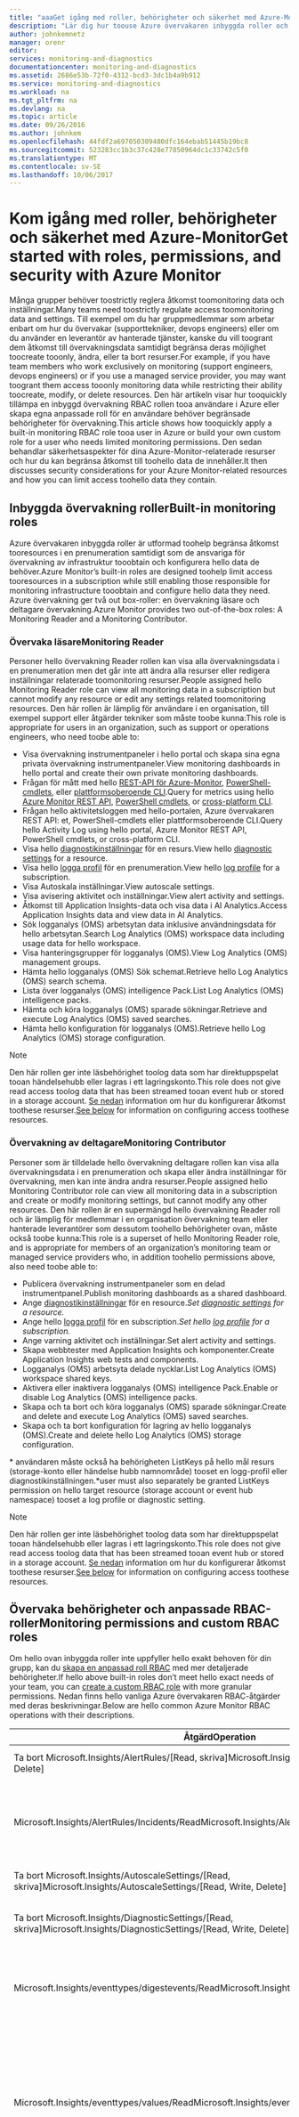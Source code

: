 ```yaml
---
title: "aaaGet igång med roller, behörigheter och säkerhet med Azure-Monitor | Microsoft Docs"
description: "Lär dig hur toouse Azure övervakaren inbyggda roller och behörigheter toorestrict åt toomonitoring resurser."
author: johnkemnetz
manager: orenr
editor: 
services: monitoring-and-diagnostics
documentationcenter: monitoring-and-diagnostics
ms.assetid: 2686e53b-72f0-4312-bcd3-3dc1b4a9b912
ms.service: monitoring-and-diagnostics
ms.workload: na
ms.tgt_pltfrm: na
ms.devlang: na
ms.topic: article
ms.date: 09/26/2016
ms.author: johnkem
ms.openlocfilehash: 44fdf2a697050309480dfc164ebab51445b19bc8
ms.sourcegitcommit: 523283cc1b3c37c428e77850964dc1c33742c5f0
ms.translationtype: MT
ms.contentlocale: sv-SE
ms.lasthandoff: 10/06/2017
---
```

# <a name="get-started-with-roles-permissions-and-security-with-azure-monitor"></a><span data-ttu-id="c9602-103">Kom igång med roller, behörigheter och säkerhet med Azure-Monitor</span><span class="sxs-lookup"><span data-stu-id="c9602-103">Get started with roles, permissions, and security with Azure Monitor</span></span>
<span data-ttu-id="c9602-104">Många grupper behöver toostrictly reglera åtkomst toomonitoring data och inställningar.</span><span class="sxs-lookup"><span data-stu-id="c9602-104">Many teams need toostrictly regulate access toomonitoring data and settings.</span></span> <span data-ttu-id="c9602-105">Till exempel om du har gruppmedlemmar som arbetar enbart om hur du övervakar (supporttekniker, devops engineers) eller om du använder en leverantör av hanterade tjänster, kanske du vill toogrant dem åtkomst till övervakningsdata samtidigt begränsa deras möjlighet toocreate tooonly, ändra, eller ta bort resurser.</span><span class="sxs-lookup"><span data-stu-id="c9602-105">For example, if you have team members who work exclusively on monitoring (support engineers, devops engineers) or if you use a managed service provider, you may want toogrant them access tooonly monitoring data while restricting their ability toocreate, modify, or delete resources.</span></span> <span data-ttu-id="c9602-106">Den här artikeln visar hur tooquickly tillämpa en inbyggd övervakning RBAC rollen tooa användare i Azure eller skapa egna anpassade roll för en användare behöver begränsade behörigheter för övervakning.</span><span class="sxs-lookup"><span data-stu-id="c9602-106">This article shows how tooquickly apply a built-in monitoring RBAC role tooa user in Azure or build your own custom role for a user who needs limited monitoring permissions.</span></span> <span data-ttu-id="c9602-107">Den sedan behandlar säkerhetsaspekter för dina Azure-Monitor-relaterade resurser och hur du kan begränsa åtkomst till toohello data de innehåller.</span><span class="sxs-lookup"><span data-stu-id="c9602-107">It then discusses security considerations for your Azure Monitor-related resources and how you can limit access toohello data they contain.</span></span>

## <a name="built-in-monitoring-roles"></a><span data-ttu-id="c9602-108">Inbyggda övervakning roller</span><span class="sxs-lookup"><span data-stu-id="c9602-108">Built-in monitoring roles</span></span>
<span data-ttu-id="c9602-109">Azure övervakaren inbyggda roller är utformad toohelp begränsa åtkomst tooresources i en prenumeration samtidigt som de ansvariga för övervakning av infrastruktur tooobtain och konfigurera hello data de behöver.</span><span class="sxs-lookup"><span data-stu-id="c9602-109">Azure Monitor’s built-in roles are designed toohelp limit access tooresources in a subscription while still enabling those responsible for monitoring infrastructure tooobtain and configure hello data they need.</span></span> <span data-ttu-id="c9602-110">Azure övervakning ger två out box-roller: en övervakning läsare och deltagare övervakning.</span><span class="sxs-lookup"><span data-stu-id="c9602-110">Azure Monitor provides two out-of-the-box roles: A Monitoring Reader and a Monitoring Contributor.</span></span>

### <a name="monitoring-reader"></a><span data-ttu-id="c9602-111">Övervaka läsare</span><span class="sxs-lookup"><span data-stu-id="c9602-111">Monitoring Reader</span></span>
<span data-ttu-id="c9602-112">Personer hello övervakning Reader rollen kan visa alla övervakningsdata i en prenumeration men det går inte att ändra alla resurser eller redigera inställningar relaterade toomonitoring resurser.</span><span class="sxs-lookup"><span data-stu-id="c9602-112">People assigned hello Monitoring Reader role can view all monitoring data in a subscription but cannot modify any resource or edit any settings related toomonitoring resources.</span></span> <span data-ttu-id="c9602-113">Den här rollen är lämplig för användare i en organisation, till exempel support eller åtgärder tekniker som måste toobe kunna:</span><span class="sxs-lookup"><span data-stu-id="c9602-113">This role is appropriate for users in an organization, such as support or operations engineers, who need toobe able to:</span></span>

* <span data-ttu-id="c9602-114">Visa övervakning instrumentpaneler i hello portal och skapa sina egna privata övervakning instrumentpaneler.</span><span class="sxs-lookup"><span data-stu-id="c9602-114">View monitoring dashboards in hello portal and create their own private monitoring dashboards.</span></span>
* <span data-ttu-id="c9602-115">Frågan för mått med hello [REST-API för Azure-Monitor](https://msdn.microsoft.com/library/azure/dn931930.aspx), [PowerShell-cmdlets](insights-powershell-samples.md), eller [plattformsoberoende CLI](insights-cli-samples.md).</span><span class="sxs-lookup"><span data-stu-id="c9602-115">Query for metrics using hello [Azure Monitor REST API](https://msdn.microsoft.com/library/azure/dn931930.aspx), [PowerShell cmdlets](insights-powershell-samples.md), or [cross-platform CLI](insights-cli-samples.md).</span></span>
* <span data-ttu-id="c9602-116">Frågan hello aktivitetsloggen med hello-portalen, Azure övervakaren REST API: et, PowerShell-cmdlets eller plattformsoberoende CLI.</span><span class="sxs-lookup"><span data-stu-id="c9602-116">Query hello Activity Log using hello portal, Azure Monitor REST API, PowerShell cmdlets, or cross-platform CLI.</span></span>
* <span data-ttu-id="c9602-117">Visa hello [diagnostikinställningar](monitoring-overview-of-diagnostic-logs.md#resource-diagnostic-settings) för en resurs.</span><span class="sxs-lookup"><span data-stu-id="c9602-117">View hello [diagnostic settings](monitoring-overview-of-diagnostic-logs.md#resource-diagnostic-settings) for a resource.</span></span>
* <span data-ttu-id="c9602-118">Visa hello [logga profil](monitoring-overview-activity-logs.md#export-the-activity-log-with-a-log-profile) för en prenumeration.</span><span class="sxs-lookup"><span data-stu-id="c9602-118">View hello [log profile](monitoring-overview-activity-logs.md#export-the-activity-log-with-a-log-profile) for a subscription.</span></span>
* <span data-ttu-id="c9602-119">Visa Autoskala inställningar.</span><span class="sxs-lookup"><span data-stu-id="c9602-119">View autoscale settings.</span></span>
* <span data-ttu-id="c9602-120">Visa avisering aktivitet och inställningar.</span><span class="sxs-lookup"><span data-stu-id="c9602-120">View alert activity and settings.</span></span>
* <span data-ttu-id="c9602-121">Åtkomst till Application Insights-data och visa data i AI Analytics.</span><span class="sxs-lookup"><span data-stu-id="c9602-121">Access Application Insights data and view data in AI Analytics.</span></span>
* <span data-ttu-id="c9602-122">Sök logganalys (OMS) arbetsytan data inklusive användningsdata för hello arbetsytan.</span><span class="sxs-lookup"><span data-stu-id="c9602-122">Search Log Analytics (OMS) workspace data including usage data for hello workspace.</span></span>
* <span data-ttu-id="c9602-123">Visa hanteringsgrupper för logganalys (OMS).</span><span class="sxs-lookup"><span data-stu-id="c9602-123">View Log Analytics (OMS) management groups.</span></span>
* <span data-ttu-id="c9602-124">Hämta hello logganalys (OMS) Sök schemat.</span><span class="sxs-lookup"><span data-stu-id="c9602-124">Retrieve hello Log Analytics (OMS) search schema.</span></span>
* <span data-ttu-id="c9602-125">Lista över logganalys (OMS) intelligence Pack.</span><span class="sxs-lookup"><span data-stu-id="c9602-125">List Log Analytics (OMS) intelligence packs.</span></span>
* <span data-ttu-id="c9602-126">Hämta och köra logganalys (OMS) sparade sökningar.</span><span class="sxs-lookup"><span data-stu-id="c9602-126">Retrieve and execute Log Analytics (OMS) saved searches.</span></span>
* <span data-ttu-id="c9602-127">Hämta hello konfiguration för logganalys (OMS).</span><span class="sxs-lookup"><span data-stu-id="c9602-127">Retrieve hello Log Analytics (OMS) storage configuration.</span></span>

> [!NOTE]
> <span data-ttu-id="c9602-128">Den här rollen ger inte läsbehörighet toolog data som har direktuppspelat tooan händelsehubb eller lagras i ett lagringskonto.</span><span class="sxs-lookup"><span data-stu-id="c9602-128">This role does not give read access toolog data that has been streamed tooan event hub or stored in a storage account.</span></span> <span data-ttu-id="c9602-129">[Se nedan](#security-considerations-for-monitoring-data) information om hur du konfigurerar åtkomst toothese resurser.</span><span class="sxs-lookup"><span data-stu-id="c9602-129">[See below](#security-considerations-for-monitoring-data) for information on configuring access toothese resources.</span></span>
> 
> 

### <a name="monitoring-contributor"></a><span data-ttu-id="c9602-130">Övervakning av deltagare</span><span class="sxs-lookup"><span data-stu-id="c9602-130">Monitoring Contributor</span></span>
<span data-ttu-id="c9602-131">Personer som är tilldelade hello övervakning deltagare rollen kan visa alla övervakningsdata i en prenumeration och skapa eller ändra inställningar för övervakning, men kan inte ändra andra resurser.</span><span class="sxs-lookup"><span data-stu-id="c9602-131">People assigned hello Monitoring Contributor role can view all monitoring data in a subscription and create or modify monitoring settings, but cannot modify any other resources.</span></span> <span data-ttu-id="c9602-132">Den här rollen är en supermängd hello övervakning Reader roll och är lämplig för medlemmar i en organisation övervakning team eller hanterade leverantörer som dessutom toohello behörigheter ovan, måste också toobe kunna:</span><span class="sxs-lookup"><span data-stu-id="c9602-132">This role is a superset of hello Monitoring Reader role, and is appropriate for members of an organization’s monitoring team or managed service providers who, in addition toohello permissions above, also need toobe able to:</span></span>

* <span data-ttu-id="c9602-133">Publicera övervakning instrumentpaneler som en delad instrumentpanel.</span><span class="sxs-lookup"><span data-stu-id="c9602-133">Publish monitoring dashboards as a shared dashboard.</span></span>
* <span data-ttu-id="c9602-134">Ange [diagnostikinställningar](monitoring-overview-of-diagnostic-logs.md#resource-diagnostic-settings) för en resource.*</span><span class="sxs-lookup"><span data-stu-id="c9602-134">Set [diagnostic settings](monitoring-overview-of-diagnostic-logs.md#resource-diagnostic-settings) for a resource.*</span></span>
* <span data-ttu-id="c9602-135">Ange hello [logga profil](monitoring-overview-activity-logs.md#export-the-activity-log-with-a-log-profile) för en subscription.*</span><span class="sxs-lookup"><span data-stu-id="c9602-135">Set hello [log profile](monitoring-overview-activity-logs.md#export-the-activity-log-with-a-log-profile) for a subscription.*</span></span>
* <span data-ttu-id="c9602-136">Ange varning aktivitet och inställningar.</span><span class="sxs-lookup"><span data-stu-id="c9602-136">Set alert activity and settings.</span></span>
* <span data-ttu-id="c9602-137">Skapa webbtester med Application Insights och komponenter.</span><span class="sxs-lookup"><span data-stu-id="c9602-137">Create Application Insights web tests and components.</span></span>
* <span data-ttu-id="c9602-138">Logganalys (OMS) arbetsyta delade nycklar.</span><span class="sxs-lookup"><span data-stu-id="c9602-138">List Log Analytics (OMS) workspace shared keys.</span></span>
* <span data-ttu-id="c9602-139">Aktivera eller inaktivera logganalys (OMS) intelligence Pack.</span><span class="sxs-lookup"><span data-stu-id="c9602-139">Enable or disable Log Analytics (OMS) intelligence packs.</span></span>
* <span data-ttu-id="c9602-140">Skapa och ta bort och köra logganalys (OMS) sparade sökningar.</span><span class="sxs-lookup"><span data-stu-id="c9602-140">Create and delete and execute Log Analytics (OMS) saved searches.</span></span>
* <span data-ttu-id="c9602-141">Skapa och ta bort konfiguration för lagring av hello logganalys (OMS).</span><span class="sxs-lookup"><span data-stu-id="c9602-141">Create and delete hello Log Analytics (OMS) storage configuration.</span></span>

<span data-ttu-id="c9602-142">* användaren måste också ha behörigheten ListKeys på hello mål resurs (storage-konto eller händelse hubb namnområde) tooset en logg-profil eller diagnostikinställningen.</span><span class="sxs-lookup"><span data-stu-id="c9602-142">*user must also separately be granted ListKeys permission on hello target resource (storage account or event hub namespace) tooset a log profile or diagnostic setting.</span></span>

> [!NOTE]
> <span data-ttu-id="c9602-143">Den här rollen ger inte läsbehörighet toolog data som har direktuppspelat tooan händelsehubb eller lagras i ett lagringskonto.</span><span class="sxs-lookup"><span data-stu-id="c9602-143">This role does not give read access toolog data that has been streamed tooan event hub or stored in a storage account.</span></span> <span data-ttu-id="c9602-144">[Se nedan](#security-considerations-for-monitoring-data) information om hur du konfigurerar åtkomst toothese resurser.</span><span class="sxs-lookup"><span data-stu-id="c9602-144">[See below](#security-considerations-for-monitoring-data) for information on configuring access toothese resources.</span></span>
> 
> 

## <a name="monitoring-permissions-and-custom-rbac-roles"></a><span data-ttu-id="c9602-145">Övervaka behörigheter och anpassade RBAC-roller</span><span class="sxs-lookup"><span data-stu-id="c9602-145">Monitoring permissions and custom RBAC roles</span></span>
<span data-ttu-id="c9602-146">Om hello ovan inbyggda roller inte uppfyller hello exakt behoven för din grupp, kan du [skapa en anpassad roll RBAC](../active-directory/role-based-access-control-custom-roles.md) med mer detaljerade behörigheter.</span><span class="sxs-lookup"><span data-stu-id="c9602-146">If hello above built-in roles don’t meet hello exact needs of your team, you can [create a custom RBAC role](../active-directory/role-based-access-control-custom-roles.md) with more granular permissions.</span></span> <span data-ttu-id="c9602-147">Nedan finns hello vanliga Azure övervakaren RBAC-åtgärder med deras beskrivningar.</span><span class="sxs-lookup"><span data-stu-id="c9602-147">Below are hello common Azure Monitor RBAC operations with their descriptions.</span></span>

| <span data-ttu-id="c9602-148">Åtgärd</span><span class="sxs-lookup"><span data-stu-id="c9602-148">Operation</span></span> | <span data-ttu-id="c9602-149">Beskrivning</span><span class="sxs-lookup"><span data-stu-id="c9602-149">Description</span></span> |
| --- | --- |
| <span data-ttu-id="c9602-150">Ta bort Microsoft.Insights/AlertRules/[Read, skriva]</span><span class="sxs-lookup"><span data-stu-id="c9602-150">Microsoft.Insights/AlertRules/[Read, Write, Delete]</span></span> |<span data-ttu-id="c9602-151">Läs/Skriv/ta bort Varningsregler.</span><span class="sxs-lookup"><span data-stu-id="c9602-151">Read/write/delete alert rules.</span></span> |
| <span data-ttu-id="c9602-152">Microsoft.Insights/AlertRules/Incidents/Read</span><span class="sxs-lookup"><span data-stu-id="c9602-152">Microsoft.Insights/AlertRules/Incidents/Read</span></span> |<span data-ttu-id="c9602-153">Lista över incidenter (historik hello varningsregel som utlöses) för Varningsregler.</span><span class="sxs-lookup"><span data-stu-id="c9602-153">List incidents (history of hello alert rule being triggered) for alert rules.</span></span> <span data-ttu-id="c9602-154">Detta gäller endast toohello portal.</span><span class="sxs-lookup"><span data-stu-id="c9602-154">This only applies toohello portal.</span></span> |
| <span data-ttu-id="c9602-155">Ta bort Microsoft.Insights/AutoscaleSettings/[Read, skriva]</span><span class="sxs-lookup"><span data-stu-id="c9602-155">Microsoft.Insights/AutoscaleSettings/[Read, Write, Delete]</span></span> |<span data-ttu-id="c9602-156">Läs/Skriv/ta bort Autoskala inställningar.</span><span class="sxs-lookup"><span data-stu-id="c9602-156">Read/write/delete autoscale settings.</span></span> |
| <span data-ttu-id="c9602-157">Ta bort Microsoft.Insights/DiagnosticSettings/[Read, skriva]</span><span class="sxs-lookup"><span data-stu-id="c9602-157">Microsoft.Insights/DiagnosticSettings/[Read, Write, Delete]</span></span> |<span data-ttu-id="c9602-158">Diagnostikinställningar för Läs/Skriv/ta bort.</span><span class="sxs-lookup"><span data-stu-id="c9602-158">Read/write/delete diagnostic settings.</span></span> |
| <span data-ttu-id="c9602-159">Microsoft.Insights/eventtypes/digestevents/Read</span><span class="sxs-lookup"><span data-stu-id="c9602-159">Microsoft.Insights/eventtypes/digestevents/Read</span></span> |<span data-ttu-id="c9602-160">Den här behörigheten krävs för användare som behöver åtkomst till tooActivity loggar via hello-portalen.</span><span class="sxs-lookup"><span data-stu-id="c9602-160">This permission is necessary for users who need access tooActivity Logs via hello portal.</span></span> |
| <span data-ttu-id="c9602-161">Microsoft.Insights/eventtypes/values/Read</span><span class="sxs-lookup"><span data-stu-id="c9602-161">Microsoft.Insights/eventtypes/values/Read</span></span> |<span data-ttu-id="c9602-162">Lista över aktivitetsloggen händelser (management-händelser) i en prenumeration.</span><span class="sxs-lookup"><span data-stu-id="c9602-162">List Activity Log events (management events) in a subscription.</span></span> <span data-ttu-id="c9602-163">Den här behörigheten är tillämpliga tooboth programmässiga och portalen toohello aktivitetsloggen.</span><span class="sxs-lookup"><span data-stu-id="c9602-163">This permission is applicable tooboth programmatic and portal access toohello Activity Log.</span></span> |
| <span data-ttu-id="c9602-164">Microsoft.Insights/LogDefinitions/Read</span><span class="sxs-lookup"><span data-stu-id="c9602-164">Microsoft.Insights/LogDefinitions/Read</span></span> |<span data-ttu-id="c9602-165">Den här behörigheten krävs för användare som behöver åtkomst till tooActivity loggar via hello-portalen.</span><span class="sxs-lookup"><span data-stu-id="c9602-165">This permission is necessary for users who need access tooActivity Logs via hello portal.</span></span> |
| <span data-ttu-id="c9602-166">Microsoft.Insights/MetricDefinitions/Read</span><span class="sxs-lookup"><span data-stu-id="c9602-166">Microsoft.Insights/MetricDefinitions/Read</span></span> |<span data-ttu-id="c9602-167">Läs måttdefinitionerna (lista över tillgängliga mått typer för en resurs).</span><span class="sxs-lookup"><span data-stu-id="c9602-167">Read metric definitions (list of available metric types for a resource).</span></span> |
| <span data-ttu-id="c9602-168">Microsoft.Insights/Metrics/Read</span><span class="sxs-lookup"><span data-stu-id="c9602-168">Microsoft.Insights/Metrics/Read</span></span> |<span data-ttu-id="c9602-169">Läsa måtten för en resurs.</span><span class="sxs-lookup"><span data-stu-id="c9602-169">Read metrics for a resource.</span></span> |

> [!NOTE]
> <span data-ttu-id="c9602-170">Komma åt tooalerts, diagnostikinställningar och mått för en resurs kräver hello användaren har läsbehörighet toohello resurstyp och omfånget för den här resursen.</span><span class="sxs-lookup"><span data-stu-id="c9602-170">Access tooalerts, diagnostic settings, and metrics for a resource requires that hello user has Read access toohello resource type and scope of that resource.</span></span> <span data-ttu-id="c9602-171">Skapa (”write”) har en inställning eller loggen diagnostikprofil att Arkiv tooa storage-konto eller dataströmmar tooevent hubbar kräver hello användaren tooalso ListKeys behörighet på hello målresursen.</span><span class="sxs-lookup"><span data-stu-id="c9602-171">Creating (“write”) a diagnostic setting or log profile that archives tooa storage account or streams tooevent hubs requires hello user tooalso have ListKeys permission on hello target resource.</span></span>
> 
> 

<span data-ttu-id="c9602-172">Till exempel kan med hello ovanför tabell du skapa en anpassad RBAC-roll för en ”aktivitet Händelseloggläsare” så här:</span><span class="sxs-lookup"><span data-stu-id="c9602-172">For example, using hello above table you could create a custom RBAC role for an “Activity Log Reader” like this:</span></span>

```powershell
$role = Get-AzureRmRoleDefinition "Reader"
$role.Id = $null
$role.Name = "Activity Log Reader"
$role.Description = "Can view activity logs."
$role.Actions.Clear()
$role.Actions.Add("Microsoft.Insights/eventtypes/*")
$role.AssignableScopes.Clear()
$role.AssignableScopes.Add("/subscriptions/mySubscription")
New-AzureRmRoleDefinition -Role $role 
```

## <a name="security-considerations-for-monitoring-data"></a><span data-ttu-id="c9602-173">Säkerhetsaspekter för övervakning av data</span><span class="sxs-lookup"><span data-stu-id="c9602-173">Security considerations for monitoring data</span></span>
<span data-ttu-id="c9602-174">Övervakningsdata – särskilt loggfiler, kan innehålla känslig information, till exempel IP-adresser eller användarnamn.</span><span class="sxs-lookup"><span data-stu-id="c9602-174">Monitoring data—particularly log files—can contain sensitive information, such as IP addresses or user names.</span></span> <span data-ttu-id="c9602-175">Övervakningsdata från Azure levereras i tre grundläggande formulär:</span><span class="sxs-lookup"><span data-stu-id="c9602-175">Monitoring data from Azure comes in three basic forms:</span></span>

1. <span data-ttu-id="c9602-176">hello aktivitetsloggen, som beskriver alla kontroll-plan åtgärder på Azure-prenumerationen.</span><span class="sxs-lookup"><span data-stu-id="c9602-176">hello Activity Log, which describes all control-plane actions on your Azure subscription.</span></span>
2. <span data-ttu-id="c9602-177">Diagnostikloggar som loggar som orsakat av en resurs.</span><span class="sxs-lookup"><span data-stu-id="c9602-177">Diagnostic Logs, which are logs emitted by a resource.</span></span>
3. <span data-ttu-id="c9602-178">Mått som orsakat av resurser.</span><span class="sxs-lookup"><span data-stu-id="c9602-178">Metrics, which are emitted by resources.</span></span>

<span data-ttu-id="c9602-179">Alla tre av följande datatyper kan lagras i ett lagringskonto eller direktuppspelas tooEvent hubben, som är allmänt Azure-resurser.</span><span class="sxs-lookup"><span data-stu-id="c9602-179">All three of these data types can be stored in a storage account or streamed tooEvent Hub, both of which are general-purpose Azure resources.</span></span> <span data-ttu-id="c9602-180">Eftersom de är allmänna resurser är att skapa, ta bort och att nå dem en privilegierad åtgärd som vanligtvis är reserverade för en administratör.</span><span class="sxs-lookup"><span data-stu-id="c9602-180">Because these are general-purpose resources, creating, deleting, and accessing them is a privileged operation usually reserved for an administrator.</span></span> <span data-ttu-id="c9602-181">Vi rekommenderar att du använder följande metoder för att övervaka-relaterade resurser tooprevent missbruk hello:</span><span class="sxs-lookup"><span data-stu-id="c9602-181">We suggest that you use hello following practices for monitoring-related resources tooprevent misuse:</span></span>

* <span data-ttu-id="c9602-182">Använd ett enda, särskilt storage-konto för övervakningsdata.</span><span class="sxs-lookup"><span data-stu-id="c9602-182">Use a single, dedicated storage account for monitoring data.</span></span> <span data-ttu-id="c9602-183">Om du behöver tooseparate övervakningsdata i flera lagringskonton Dela aldrig användning av ett lagringskonto mellan övervakning och icke-övervakning av data, som det av misstag kan ge dem som bara behöver åtkomst till toomonitoring data (t.ex.</span><span class="sxs-lookup"><span data-stu-id="c9602-183">If you need tooseparate monitoring data into multiple storage accounts, never share usage of a storage account between monitoring and non-monitoring data, as this may inadvertently give those who only need access toomonitoring data (eg.</span></span> <span data-ttu-id="c9602-184">en tredje parts SIEM) dataåtkomst toonon-övervakning.</span><span class="sxs-lookup"><span data-stu-id="c9602-184">a third-party SIEM) access toonon-monitoring data.</span></span>
* <span data-ttu-id="c9602-185">Använd ett enda, särskilt Service Bus eller Event Hub namnområde i alla diagnostikinställningar för hello samma skäl som ovan.</span><span class="sxs-lookup"><span data-stu-id="c9602-185">Use a single, dedicated Service Bus or Event Hub namespace across all diagnostic settings for hello same reason as above.</span></span>
* <span data-ttu-id="c9602-186">Begränsa åtkomst toomonitoring-relaterade storage-konton eller event hubs genom att hålla dem i en separat resursgrupp och [använda omfång](../active-directory/role-based-access-control-what-is.md#basics-of-access-management-in-azure) på din övervakning roller toolimit åtkomst tooonly som resursgruppen.</span><span class="sxs-lookup"><span data-stu-id="c9602-186">Limit access toomonitoring-related storage accounts or event hubs by keeping them in a separate resource group, and [use scope](../active-directory/role-based-access-control-what-is.md#basics-of-access-management-in-azure) on your monitoring roles toolimit access tooonly that resource group.</span></span>
* <span data-ttu-id="c9602-187">Aldrig tillåta hello ListKeys storage-konton eller händelsehubbar definitionsområdet prenumeration när en användare bara behöver åtkomst till toomonitoring data.</span><span class="sxs-lookup"><span data-stu-id="c9602-187">Never grant hello ListKeys permission for either storage accounts or event hubs at subscription scope when a user only needs access toomonitoring data.</span></span> <span data-ttu-id="c9602-188">I stället ge dessa behörigheter toohello användare på en resurs eller resursgrupp (om du har en särskild övervakning resursgrupp) omfång.</span><span class="sxs-lookup"><span data-stu-id="c9602-188">Instead, give these permissions toohello user at a resource or resource group (if you have a dedicated monitoring resource group) scope.</span></span>

### <a name="limiting-access-toomonitoring-related-storage-accounts"></a><span data-ttu-id="c9602-189">Begränsa åtkomst toomonitoring-relaterade storage-konton</span><span class="sxs-lookup"><span data-stu-id="c9602-189">Limiting access toomonitoring-related storage accounts</span></span>
<span data-ttu-id="c9602-190">När en användare eller ett program behöver åtkomst till toomonitoring data i ett lagringskonto, bör du [Generera en konto-SAS](https://msdn.microsoft.com/library/azure/mt584140.aspx) för hello storage-konto som innehåller övervakningsdata med servicenivåer läsbehörighet tooblob lagring.</span><span class="sxs-lookup"><span data-stu-id="c9602-190">When a user or application needs access toomonitoring data in a storage account, you should [generate an Account SAS](https://msdn.microsoft.com/library/azure/mt584140.aspx) on hello storage account that contains monitoring data with service-level read-only access tooblob storage.</span></span> <span data-ttu-id="c9602-191">Detta kan se ut i PowerShell:</span><span class="sxs-lookup"><span data-stu-id="c9602-191">In PowerShell, this might look like:</span></span>

```powershell
$context = New-AzureStorageContext -ConnectionString "[connection string for your monitoring Storage Account]"
$token = New-AzureStorageAccountSASToken -ResourceType Service -Service Blob -Permission "rl" -Context $context
```

<span data-ttu-id="c9602-192">Du kan sedan ge hello token toohello entitet som behöver tooread från detta lagringskonto och den kan listan och läsa från alla blobbar i det storage-kontot.</span><span class="sxs-lookup"><span data-stu-id="c9602-192">You can then give hello token toohello entity that needs tooread from that storage account, and it can list and read from all blobs in that storage account.</span></span>

<span data-ttu-id="c9602-193">Om du behöver toocontrol behörigheten med RBAC kan bevilja du den entitet hello Microsoft.Storage/storageAccounts/listkeys/action behörighet för att viss storage-konto.</span><span class="sxs-lookup"><span data-stu-id="c9602-193">Alternatively, if you need toocontrol this permission with RBAC, you can grant that entity hello Microsoft.Storage/storageAccounts/listkeys/action permission on that particular storage account.</span></span> <span data-ttu-id="c9602-194">Detta är nödvändigt för användare som behöver toobe kan tooset ett diagnostiska inställningen eller loggfil profil tooarchive tooa storage-konto.</span><span class="sxs-lookup"><span data-stu-id="c9602-194">This is necessary for users who need toobe able tooset a diagnostic setting or log profile tooarchive tooa storage account.</span></span> <span data-ttu-id="c9602-195">Du kan till exempel skapa hello följande anpassade RBAC roll för en användare eller program som bara behöver tooread från ett lagringskonto:</span><span class="sxs-lookup"><span data-stu-id="c9602-195">For example, you could create hello following custom RBAC role for a user or application that only needs tooread from one storage account:</span></span>

```powershell
$role = Get-AzureRmRoleDefinition "Reader"
$role.Id = $null
$role.Name = "Monitoring Storage Account Reader"
$role.Description = "Can get hello storage account keys for a monitoring storage account."
$role.Actions.Clear()
$role.Actions.Add("Microsoft.Storage/storageAccounts/listkeys/action")
$role.Actions.Add("Microsoft.Storage/storageAccounts/Read")
$role.AssignableScopes.Clear()
$role.AssignableScopes.Add("/subscriptions/mySubscription/resourceGroups/myResourceGroup/providers/Microsoft.Storage/storageAccounts/myMonitoringStorageAccount")
New-AzureRmRoleDefinition -Role $role 
```

> [!WARNING]
> <span data-ttu-id="c9602-196">Hej ListKeys behörighet kan hello användaren toolist hello primära och sekundära nycklar för lagringskonto.</span><span class="sxs-lookup"><span data-stu-id="c9602-196">hello ListKeys permission enables hello user toolist hello primary and secondary storage account keys.</span></span> <span data-ttu-id="c9602-197">De här nycklarna bevilja hello alla signerade behörigheter (läsa, skriva, skapa BLOB, ta bort blobbar osv) för alla signerade tjänster (blob, kön, tabell, fil) i detta lagringskonto.</span><span class="sxs-lookup"><span data-stu-id="c9602-197">These keys grant hello user all signed permissions (read, write, create blobs, delete blobs, etc.) across all signed services (blob, queue, table, file) in that storage account.</span></span> <span data-ttu-id="c9602-198">Vi rekommenderar att du använder en konto-SAS ovan när det är möjligt.</span><span class="sxs-lookup"><span data-stu-id="c9602-198">We recommend using an Account SAS described above when possible.</span></span>
> 
> 

### <a name="limiting-access-toomonitoring-related-event-hubs"></a><span data-ttu-id="c9602-199">Begränsa åtkomst toomonitoring-relaterade händelsehubbar</span><span class="sxs-lookup"><span data-stu-id="c9602-199">Limiting access toomonitoring-related event hubs</span></span>
<span data-ttu-id="c9602-200">Ett liknande mönster kan följas av händelsehubbar, men du måste först toocreate en dedikerad lyssna auktoriseringsregel.</span><span class="sxs-lookup"><span data-stu-id="c9602-200">A similar pattern can be followed with event hubs, but first you need toocreate a dedicated Listen authorization rule.</span></span> <span data-ttu-id="c9602-201">Om du vill toogrant åtkomst tooan program som bara behöver toolisten toomonitoring-relaterade händelsehubbar hello följande:</span><span class="sxs-lookup"><span data-stu-id="c9602-201">If you want toogrant access tooan application that only needs toolisten toomonitoring-related event hubs, do hello following:</span></span>

1. <span data-ttu-id="c9602-202">Skapa en princip för delad åtkomst på hello händelse nav som har skapats för strömning övervakningsdata med endast lyssna anspråk.</span><span class="sxs-lookup"><span data-stu-id="c9602-202">Create a shared access policy on hello event hub(s) that were created for streaming monitoring data with only Listen claims.</span></span> <span data-ttu-id="c9602-203">Detta kan göras i hello-portalen.</span><span class="sxs-lookup"><span data-stu-id="c9602-203">This can be done in hello portal.</span></span> <span data-ttu-id="c9602-204">T.ex, kan du anropa den ”monitoringReadOnly”.</span><span class="sxs-lookup"><span data-stu-id="c9602-204">For example, you might call it “monitoringReadOnly.”</span></span> <span data-ttu-id="c9602-205">Om det är möjligt ska toogive som nyckeln direkt toohello konsumenten och hoppa över hello nästa steg.</span><span class="sxs-lookup"><span data-stu-id="c9602-205">If possible, you will want toogive that key directly toohello consumer and skip hello next step.</span></span>
2. <span data-ttu-id="c9602-206">Om hello konsumenten måste toobe kan tooget hello viktiga ad hoc-, bevilja hello hello ListKeys användaråtgärder för den händelsehubben.</span><span class="sxs-lookup"><span data-stu-id="c9602-206">If hello consumer needs toobe able tooget hello key ad-hoc, grant hello user hello ListKeys action for that event hub.</span></span> <span data-ttu-id="c9602-207">Detta är också nödvändigt om en användare behöver toobe kan tooset en diagnostikinställningen eller logga profil toostream tooevent hubs.</span><span class="sxs-lookup"><span data-stu-id="c9602-207">This is also necessary for users who need toobe able tooset a diagnostic setting or log profile toostream tooevent hubs.</span></span> <span data-ttu-id="c9602-208">Du kan till exempel skapa en regel för RBAC:</span><span class="sxs-lookup"><span data-stu-id="c9602-208">For example, you might create an RBAC rule:</span></span>
   
   ```powershell
   $role = Get-AzureRmRoleDefinition "Reader"
   $role.Id = $null
   $role.Name = "Monitoring Event Hub Listener"
   $role.Description = "Can get hello key toolisten tooan event hub streaming monitoring data."
   $role.Actions.Clear()
   $role.Actions.Add("Microsoft.ServiceBus/namespaces/authorizationrules/listkeys/action")
   $role.Actions.Add("Microsoft.ServiceBus/namespaces/Read")
   $role.AssignableScopes.Clear()
   $role.AssignableScopes.Add("/subscriptions/mySubscription/resourceGroups/myResourceGroup/providers/Microsoft.ServiceBus/namespaces/mySBNameSpace")
   New-AzureRmRoleDefinition -Role $role 
   ```

## <a name="next-steps"></a><span data-ttu-id="c9602-209">Nästa steg</span><span class="sxs-lookup"><span data-stu-id="c9602-209">Next steps</span></span>
* [<span data-ttu-id="c9602-210">Läs mer om RBAC och behörigheter i Resource Manager</span><span class="sxs-lookup"><span data-stu-id="c9602-210">Read about RBAC and permissions in Resource Manager</span></span>](../active-directory/role-based-access-control-what-is.md)
* [<span data-ttu-id="c9602-211">Läs hello översikt över övervakning i Azure</span><span class="sxs-lookup"><span data-stu-id="c9602-211">Read hello overview of monitoring in Azure</span></span>](monitoring-overview.md)

